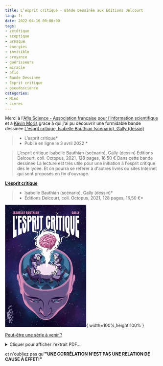 ```yaml
---
title: L’esprit critique - Bande Dessinée aux Éditions Delcourt
lang: fr
date: 2022-04-16 00:00:00
tags:
- zététique
- sceptique
- arnaque
- énergies
- invisible
- croyance
- guérisseurs
- miracle
- afis
- Bande Dessinée
- Esprit critique
- pseudoscience
categories:
- Mind
- Livres
---
```


Merci à l'[Afis Science - Association française pour l’information scientifique](https://www.afis.org/) et à [Kévin Moris](https://www.afis.org/Kevin-Moris) grace à qui j'ai pu découvrir une formidable bande dessinée [L’esprit critique, Isabelle Bauthian (scénario), Gally (dessin)](https://www.afis.org/L-esprit-critique-5140)
>* L’esprit critique*
>* Publié en ligne le 3 avril 2022 *

> L’esprit critique Isabelle Bauthian (scénario), Gally (dessin) Éditions Delcourt, coll. Octopus, 2021, 128 pages, 16,50 € Dans cette bande dessinée
> La lecture est très utile pour une initiation à l'esprit critique dès le lycée. Et on pourra se référer à d'autres livres ou sites Internet qui sont proposés en fin d'ouvrage.
<!-- more -->

[**L’esprit critique**](https://www.editions-delcourt.fr/bd/series/serie-l-esprit-critique/album-l-esprit-critique)
>* Isabelle Bauthian (scénario), Gally (dessin)*
>* Éditions Delcourt, coll. Octopus, 2021, 128 pages, 16,50 €*

![L’esprit critique](/uploads/images/visuels/BD-EspritCritique/COVER_BD_EspritCritique.jpeg){ width=100%,height:100% }

[Peut-être une série à venir ?](https://www.editions-delcourt.fr/bd/series/serie-l-esprit-critique)

<details>
  <summary>Cliquer pour afficher l'extrait PDF…</summary>
En attendant, voici déjà un extrait:

{% pdf "/uploads/images/visuels/BD-EspritCritique/PDF_Extrait_BD_EspritCritique_RED.pdf" %}

Je vous conseil vraiement la lecture de cette ouvrage qui n'a rien à envier des longues proses innaccessibles sur les sujets ou se perd à se justifier la science et ses théories.
Le propos ici est serein et amusant.
Il cherche à concilier les mondes spirituels et raisonnables dans leurs théories mutuelles.
C'est le seul moyen pour entamer comprendre l'esprit critique et les croyances des zététiciens autant que l'intérêt de leurs pratiques.
C'est aussi, peut-être, une belle solution pour acceuillir à nouveau quelques âmes perdues le long des chemins de traverses.
Car plutôt que de chercher pourquoi se confondre dans les directions, les volontés, les émotions, les pensées.
Un idéal pouura apparaître à justement reprendre la force du doute et le pouvoir de la liberté de pensée pour comprendre le monde.

>Merci à l'AFIS.
>Merci à Kévin Moris.
>Merci aux Éditions Delcourt.
>Merci à Isabelle Bauthian.
>Merci à Gally.
>Merci à Paul.
>Merci à L'ESPRIT CRITIQUE.
</details>

et n'oubliez pas qu'**"UNE CORRÉLATION N'EST PAS UNE RELATION DE CAUSE À EFFET!"**